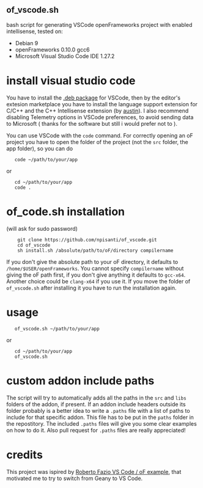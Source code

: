 ## of_vscode.sh

bash script for generating VSCode openFrameworks project with enabled intellisense, tested on:
- Debian 9
- openFrameworks 0.10.0 gcc6
- Microsoft Visual Studio Code IDE 1.27.2

# install visual studio code
You have to install the [.deb package](https://code.visualstudio.com/docs/?dv=linux64_deb) for VSCode, then by the editor's extesion marketplace you have to install the language support extension for C/C++ and the C++ Intellisense extension (by [austin](https://github.com/austin-----/code-gnu-global)). I also recommend disabling Telemetry options in VSCode preferences, to avoid sending data to Microsoft ( thanks for the software but still i would prefer not to ). 

You can use VSCode with the `code` command. For correctly opening an oF project you have to open the folder of the project (not the `src` folder, the app folder), so you can do
```console
   code ~/path/to/your/app
```
or
```console
   cd ~/path/to/your/app
   code .
```

# of_code.sh installation
(will ask for sudo password)
```console
    git clone https://github.com/npisanti/of_vscode.git
    cd of_vscode
    sh install.sh /absolute/path/to/oF/directory compilername
```
If you don't give the absolute path to your oF directory, it defaults to `/home/$USER/openFrameworks`. You cannot specify `compilername` without giving the oF path first, if you don't give anything it defaults to `gcc-x64`. Another choice could be `clang-x64` if you use it. If you move the folder of `of_vscode.sh` after installing it you have to run the installation again.


# usage
```console
   of_vscode.sh ~/path/to/your/app
```
or
```console
   cd ~/path/to/your/app
   of_vscode.sh
```

# custom addon include paths
The script will try to automatically adds all the paths in the `src` and `libs` folders of the addon, if present.
If an addon include headers outside its folder probably is a better idea to write a `.paths` file with a list of paths to include for that specific addon. This file has to be put in the `paths` folder in the repostitory. The included `.paths` files will give you some clear examples on how to do it. Also pull request for `.paths` files are really appreciated! 

# credits 
This project was ispired by [Roberto Fazio VS Code / oF example](https://github.com/robertofazio/openFrameworks_VisualStudioCode_Example), that motivated me to try to switch from Geany to VS Code.